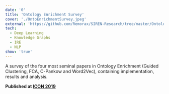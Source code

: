 ```yaml
---
date: '0'
title: 'Ontology Enrichment Survey'
cover: './OntoEnrichmentSurvey.jpeg'
external: 'https://github.com/Remorax/SIREN-Research/tree/master/OntologyEnrichment-Survey'
tech:
  - Deep Learning
  - Knowledge Graphs
  - IRE
  - NLP
show: 'true'
---
```


A survey of the four most seminal papers in Ontology Enrichment (Guided Clustering, FCA, C-Pankow and Word2Vec), containing implementation, results and analysis.

**Published at [ICON 2019](https://ltrc.iiit.ac.in/icon2019/)**

